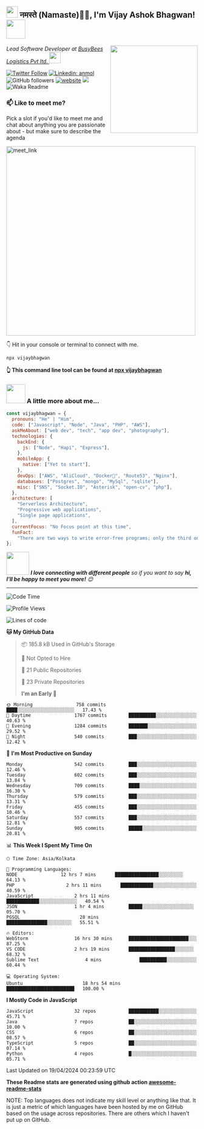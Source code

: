<h2><img src="https://emojis.slackmojis.com/emojis/images/1531849430/4246/blob-sunglasses.gif?1531849430" width="30"/> नमस्ते (Namaste)🙏🏻, I'm Vijay Ashok Bhagwan! <img src="https://media.giphy.com/media/12oufCB0MyZ1Go/giphy.gif" width="50"></h2>
<img align='right' src="https://media.giphy.com/media/M9gbBd9nbDrOTu1Mqx/giphy.gif" width="230">
<p><em> Lead Software Developer at <a href="https://www.xpressbees.com/">BusyBees Logistics Pvt ltd.
</a><img src="https://www.xpressbees.com/images/whiteLogo.png" width="30"> 
</em></p>

[![Twitter Follow](https://img.shields.io/twitter/follow/misteranmol?label=Follow)](https://twitter.com/intent/follow?screen_name=misteranmol)
[![Linkedin: anmol](https://img.shields.io/badge/-anmol-blue?style=flat-square&logo=Linkedin&logoColor=white&link=https://www.linkedin.com/in/anmol-p-singh/)](https://www.linkedin.com/in/anmol098/)
![GitHub followers](https://img.shields.io/github/followers/anmol098?label=Follow&style=social)
[![website](https://img.shields.io/badge/Website-46a2f1.svg?&style=flat-square&logo=Google-Chrome&logoColor=white&link=https://anmolsingh.me/)](https://anmolsingh.me/)
![](https://visitor-badge.glitch.me/badge?page_id=anmol098.anmol098)
![Waka Readme](https://github.com/anmol098/anmol098/workflows/Waka%20Readme/badge.svg)

### 📫 Like to meet me?

Pick a slot if you'd like to meet me and chat about anything you are passionate about - but make sure to describe the agenda

<a href="https://calendly.com/anmol098/30min" target="_blank"><img width="498" alt="meet_link" src="https://user-images.githubusercontent.com/15426564/144297439-f530f383-e73e-41e0-9914-a9b7d3f432e5.png"></a>

👇 Hit in your console or terminal to connect with me.

```bash
npx vijaybhagwan
```

**👆 This command line tool can be found at [npx vijaybhagwan](https://github.com/vijaybhagwan/npx_card)**

### <img src="https://media.giphy.com/media/VgCDAzcKvsR6OM0uWg/giphy.gif" width="50"> A little more about me...

```javascript
const vijaybhagwan = {
  pronouns: "He" | "Him",
  code: ["Javascript", "Node", "Java", "PHP", "AWS"],
  askMeAbout: ["web dev", "tech", "app dev", "photography"],
  technologies: {
    backEnd: {
      js: ["Node", "Hapi", "Express"],
    },
    mobileApp: {
      native: ["Yet to start"],
    },
    devOps: ["AWS", "AliCloud", "Docker🐳", "Route53", "Nginx"],
    databases: ["Postgres", "mongo", "MySql", "sqlite"],
    misc: ["SNS", "Socket.IO", "Asterisk", "open-cv", "php"],
  },
  architecture: [
    "Serverless Architecture",
    "Progressive web applications",
    "Single page applications",
  ],
  currentFocus: "No Focus point at this time",
  funFact:
    "There are two ways to write error-free programs; only the third one works",
};
```

<img src="https://media.giphy.com/media/LnQjpWaON8nhr21vNW/giphy.gif" width="60"> <em><b>I love connecting with different people</b> so if you want to say <b>hi, I'll be happy to meet you more!</b> 😊</em>

---

<!--START_SECTION:waka-->

![Code Time](http://img.shields.io/badge/Code%20Time-2%2C692%20hrs%2014%20mins-blue)

![Profile Views](http://img.shields.io/badge/Profile%20Views-1374-blue)

![Lines of code](https://img.shields.io/badge/From%20Hello%20World%20I%27ve%20Written-4.0%20million%20lines%20of%20code-blue)

**🐱 My GitHub Data**

> 📦 185.8 kB Used in GitHub's Storage
>
> 🚫 Not Opted to Hire
>
> 📜 21 Public Repositories
>
> 🔑 23 Private Repositories
>
> **I'm an Early 🐤**

```text
🌞 Morning                758 commits         ████░░░░░░░░░░░░░░░░░░░░░   17.43 %
🌆 Daytime                1767 commits        ██████████░░░░░░░░░░░░░░░   40.63 %
🌃 Evening                1284 commits        ███████░░░░░░░░░░░░░░░░░░   29.52 %
🌙 Night                  540 commits         ███░░░░░░░░░░░░░░░░░░░░░░   12.42 %
```

📅 **I'm Most Productive on Sunday**

```text
Monday                   542 commits         ███░░░░░░░░░░░░░░░░░░░░░░   12.46 %
Tuesday                  602 commits         ███░░░░░░░░░░░░░░░░░░░░░░   13.84 %
Wednesday                709 commits         ████░░░░░░░░░░░░░░░░░░░░░   16.30 %
Thursday                 579 commits         ███░░░░░░░░░░░░░░░░░░░░░░   13.31 %
Friday                   455 commits         ███░░░░░░░░░░░░░░░░░░░░░░   10.46 %
Saturday                 557 commits         ███░░░░░░░░░░░░░░░░░░░░░░   12.81 %
Sunday                   905 commits         █████░░░░░░░░░░░░░░░░░░░░   20.81 %
```

📊 **This Week I Spent My Time On**

```text
🕑︎ Time Zone: Asia/Kolkata

💬 Programming Languages:
NODE                12 hrs 7 mins       ████████████████░░░░░░░░░   64.13 %
PHP                   2 hrs 11 mins       ████████████░░░░░░░░░░░░░░░░   40.59 %
JavaScript               2 hrs 11 mins       ████████████░░░░░░░░░░░░░░   40.54 %
JSON                     1 hr 4 mins         █████░░░░░░░░░░░░░░░░░░░   05.70 %
PGSQL                      28 mins             ███████████████░░░░░░░░░   55.51 %

🔥 Editors:
WebStorm                 16 hrs 30 mins      ██████████████████████░░░   87.25 %
VS CODE                  2 hrs 19 mins       █████████████████░░░░░░░   68.32 %
Sublime Text                 4 mins              ██████████░░░░░░░░░░░   60.44 %

💻 Operating System:
Ubuntu                      18 hrs 54 mins      █████████████████████████   100.00 %
```

**I Mostly Code in JavaScript**

```text
JavaScript               32 repos            ███████████░░░░░░░░░░░░░░   45.71 %
Java                     7 repos             ██░░░░░░░░░░░░░░░░░░░░░░░   10.00 %
CSS                      6 repos             ██░░░░░░░░░░░░░░░░░░░░░░░   08.57 %
TypeScript               5 repos             ██░░░░░░░░░░░░░░░░░░░░░░░   07.14 %
Python                   4 repos             █░░░░░░░░░░░░░░░░░░░░░░░░   05.71 %
```

Last Updated on 19/04/2024 00:23:59 UTC

<!--END_SECTION:waka-->

**These Readme stats are generated using github action [awesome-readme-stats](https://github.com/vijaybhagwan/waka-readme-stats)**

NOTE: Top languages does not indicate my skill level or anything like that. It is just a metric of which languages have been hosted by me on GitHub based on the usage across repositories. There are others which I haven't put up on GitHub.
